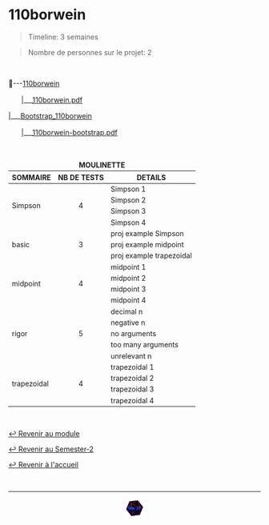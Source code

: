 # 110borwein

> Timeline: 3 semaines

> Nombre de personnes sur le projet: 2

<br>

📂---[110borwein](https://github.com/Studio-17/Epitech-Subjects/tree/main/Semester-2/B-MAT-200/110borwein/110borwein)

ㅤㅤ|\_\_\_[110borwein.pdf](https://github.com/Studio-17/Epitech-Subjects/blob/main/Semester-2/B-MAT-200/110borwein/110borwein/110borwein.pdf)

|\_\_\_[Bootstrap_110borwein](https://github.com/Studio-17/Epitech-Subjects/tree/main/Semester-2/B-MAT-200/110borwein/Bootstrap_110borwein)

ㅤㅤ|\_\_\_[110borwein-bootstrap.pdf](https://github.com/Studio-17/Epitech-Subjects/blob/main/Semester-2/B-MAT-200/110borwein/Bootstrap_110borwein/110borwein-bootstrap.pdf)


<br>


<table align="center">
    <thead>
        <tr>
            <td colspan="3" align="center"><strong>MOULINETTE</strong></td>
        </tr>
        <tr>
            <th>SOMMAIRE</th>
            <th>NB DE TESTS</th>
            <th>DETAILS</th>
        </tr>
    </thead>
    <tbody>
        <tr>
            <td rowspan="4">Simpson</td>
            <td rowspan="4" style="text-align: center;">4</td>
            <td>Simpson 1
        </tr>
    		<tr>
			<td>Simpson 2</td>
		</tr>
		<tr>
			<td>Simpson 3</td>
		</tr>
		<tr>
			<td>Simpson 4</td>
		</tr>
        <tr>
            <td rowspan="3">basic</td>
            <td rowspan="3" style="text-align: center;">3</td>
            <td>proj example Simpson
        </tr>
    		<tr>
			<td>proj example midpoint</td>
		</tr>
		<tr>
			<td>proj example trapezoidal</td>
		</tr>
        <tr>
            <td rowspan="4">midpoint</td>
            <td rowspan="4" style="text-align: center;">4</td>
            <td>midpoint 1
        </tr>
    		<tr>
			<td>midpoint 2</td>
		</tr>
		<tr>
			<td>midpoint 3</td>
		</tr>
		<tr>
			<td>midpoint 4</td>
		</tr>
        <tr>
            <td rowspan="5">rigor</td>
            <td rowspan="5" style="text-align: center;">5</td>
            <td>decimal n
        </tr>
    		<tr>
			<td>negative n</td>
		</tr>
		<tr>
			<td>no arguments</td>
		</tr>
		<tr>
			<td>too many arguments</td>
		</tr>
		<tr>
			<td>unrelevant n</td>
		</tr>
        <tr>
            <td rowspan="4">trapezoidal</td>
            <td rowspan="4" style="text-align: center;">4</td>
            <td>trapezoidal 1
        </tr>
    		<tr>
			<td>trapezoidal 2</td>
		</tr>
		<tr>
			<td>trapezoidal 3</td>
		</tr>
		<tr>
			<td>trapezoidal 4</td>
		</tr>
	</tbody>
</table>

<br>

[↩️ Revenir au module](https://github.com/Studio-17/Epitech-Subjects/blob/main/Semester-2/B-MAT-200)

[↩️ Revenir au Semester-2](https://github.com/Studio-17/Epitech-Subjects/blob/main/Semester-2)

[↩️ Revenir à l'accueil](https://github.com/Studio-17/Epitech-Subjects/)

<br>

---

<div align="center">

<a href="https://github.com/Studio-17" target="_blank"><img src="../../../assets/voc17.gif" width="40"></a>

</div>